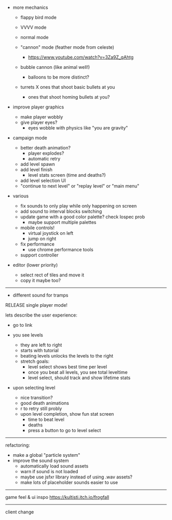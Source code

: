 - more mechanics
  - flappy bird mode
  - VVVV mode
  - normal mode
  - "cannon" mode (feather mode from celeste)
    - https://www.youtube.com/watch?v=3Za9Z_qAhtg
  - bubble cannon (like animal well!)
    - balloons to be more distinct?

  - turrets
    X ones that shoot basic bullets at you
    - ones that shoot homing bullets at you?

- improve player graphics
  - make player wobbly
  - give player eyes?
    - eyes wobble with physics like "you are gravity"

- campaign mode
  - better death animation?
    - player explodes?
    - automatic retry
  - add level spawn
  - add level finish
    - level stats screen (time and deaths?)
  - add level selection UI
  - "continue to next level" or "replay level" or "main menu"

- various
  - fix sounds to only play while only happening on screen
  - add sound to interval blocks switching
  - update game with a good color palette? check lospec prob
    - maybe support multiple palettes
  - mobile controls!
    - virtual joystick on left
    - jump on right
  - fix performance
    - use chrome performance tools
  - support controller

- editor (lower priority)
  - select rect of tiles and move it
  - copy it maybe too?

---

- different sound for tramps

RELEASE single player mode!

lets describe the user experience:

- go to link
- you see levels
  - they are left to right
  - starts with tutorial
  - beating levels unlocks the levels to the right
  - stretch goals:
    - level select shows best time per level
    - once you beat all levels, you see total leveltime
    - level select, should track and show lifetime stats

- upon selecting level
  - nice transition?
  - good death animations
  - r to retry still probly
  - upon level completion, show fun stat screen
    - time to beat level
    - deaths
    - press a button to go to level select

---

refactoring:
- make a global "particle system"
- improve the sound system
  - automatically load sound assets
  - warn if sound is not loaded
  - maybe use jsfxr library instead of using .wav assets?
  - make lots of placeholder sounds easier to use

---

game feel & ui inspo https://kultisti.itch.io/frogfall

---

client change
